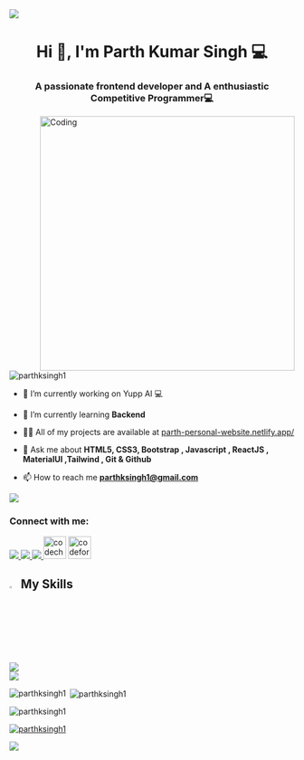<img src="https://camo.githubusercontent.com/76109812f3127b0f86940373897b04ac8943cb3c0f057f90046444480f61bafd/68747470733a2f2f692e696d6775722e636f6d2f77617856496d762e706e67">

<h1 align="center">Hi 👋, I'm Parth Kumar Singh 💻</h1>
<h3 align="center">A passionate frontend developer and A enthusiastic Competitive Programmer💻</h3>
<img align="right" alt="Coding" width="450"
src="https://media.giphy.com/media/RbDKaczqWovIugyJmW/giphy.gif"/>

<p align="left"> <img src="https://komarev.com/ghpvc/?username=parthksingh1&label=Profile%20views&color=0e75b6&style=flat" alt="parthksingh1" /> </p>

- 🔭 I’m currently working on Yupp AI 💻

- 🌱 I’m currently learning **Backend**

- 👨‍💻 All of my projects are available at [parth-personal-website.netlify.app/](parth-personal-website.netlify.app/)

- 💬 Ask me about **HTML5, CSS3, Bootstrap , Javascript , ReactJS , MaterialUI ,Tailwind , Git & Github**

- 📫 How to reach me **parthksingh1@gmail.com**

<img src="https://camo.githubusercontent.com/76109812f3127b0f86940373897b04ac8943cb3c0f057f90046444480f61bafd/68747470733a2f2f692e696d6775722e636f6d2f77617856496d762e706e67">

<h3 align="left">Connect with me:</h3>
<p align="left">
<a href="https://linkedin.com/in/parth kumar singh" target="blank"><img src="https://skillicons.dev/icons?i=linkedin "/> </a>
<a href="https://stackoverflow.com/users/parth kumar singh" target="blank"><img src="https://skillicons.dev/icons?i=stackoverflow "/> </a>
<a href="https://instagram.com/parthksingh1" target="blank"><img src="https://skillicons.dev/icons?i=instagram "/> </a>
<a href="https://www.codechef.com/users/parthksingh1" target="blank"><img src="https://img.icons8.com/color/144/000000/codechef.png" alt="codechef" height="40" width="40" /></a>
<a href="https://codeforces.com/profile/parthksingh1" target="blank"><img src="https://img.icons8.com/external-tal-revivo-color-tal-revivo/96/000000/external-codeforces-programming-competitions-and-contests-programming-community-logo-color-tal-revivo.png" alt="codeforces" height="40" width="40" /> </a>
<a href="https://discord.gg/parthksingh1#9038" target="blank"<img src="https://skillicons.dev/icons?i=discord "/> </a>
</p>


## <img src="https://media2.giphy.com/media/QssGEmpkyEOhBCb7e1/giphy.gif?cid=ecf05e47a0n3gi1bfqntqmob8g9aid1oyj2wr3ds3mg700bl&rid=giphy.gif" width ="3%"> My Skills
<div>
  <img src="https://skillicons.dev/icons?i=arduino,bash,bootstrap,c,cpp,codepen,css,docker,express,figma,firebase,git,github,githubactions,html,js,materialui,mongodb,mysql,netlify,nextjs,nodejs,ps,php,postgres,postman,react,redux,tailwind,vercel,vite,vscode&perline=19" />
</div>

<img src="https://camo.githubusercontent.com/76109812f3127b0f86940373897b04ac8943cb3c0f057f90046444480f61bafd/68747470733a2f2f692e696d6775722e636f6d2f77617856496d762e706e67">


<p><img align="left" src="https://github-readme-stats.vercel.app/api/top-langs?username=parthksingh1&show_icons=true&locale=en&layout=compact" alt="parthksingh1" /></p>

<p>&nbsp;<img align="center" src="https://github-readme-stats.vercel.app/api?username=parthksingh1&show_icons=true&locale=en" alt="parthksingh1" /></p>

<p><img align="center" src="https://github-readme-streak-stats.herokuapp.com/?user=parthksingh1&" alt="parthksingh1" /></p>

<p align="left"> <a href="https://github.com/ryo-ma/github-profile-trophy"><img src="https://github-profile-trophy.vercel.app/?username=parthksingh1" alt="parthksingh1" /></a> </p>

<img src="https://camo.githubusercontent.com/76109812f3127b0f86940373897b04ac8943cb3c0f057f90046444480f61bafd/68747470733a2f2f692e696d6775722e636f6d2f77617856496d762e706e67">

